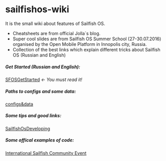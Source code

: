 # sailfishos-wiki
It is the small wiki about features of Sailfish OS.  
- Cheatsheets are from official Jolla\`s blog. 
- Super cool slides are from Sailfish OS Summer School (27-30.07.2016) organised by the Open Mobile Platform in Innopolis city, Russia.
- Collection of the best links which explain different tricks about Sailfish OS (Russian and English)


##### Get Started (Russian and English):
[SFOSGetStarted](https://github.com/GoAlexander/sailfishos-wiki/blob/master/SFOSGetStarted.md)   *<- You must read it!*

##### Paths to configs and some data:
[configs&data](https://github.com/GoAlexander/sailfishos-wiki/blob/master/configs%26data.md)
  
##### Some tips and good links:
[SailfishOsDeveloping](https://github.com/GoAlexander/sailfishos-wiki/blob/master/SailfishOsDeveloping.md)
  
##### Some offical examples of code:
[International Sailfish Community Event](https://gist.github.com/jaymzznoori/a980314f8248e0a1e7904c29c88ecdf3)
